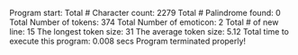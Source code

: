 Program start:
Total # Character count: 2279
Total # Palindrome found: 0
Total Number of tokens: 374
Total Number of emoticon: 2
Total # of new line: 15
The longest token size: 31
The average token size: 5.12
Total time to execute this program: 0.008 secs
Program terminated properly!
